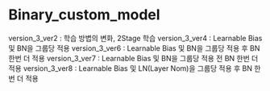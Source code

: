 # Binary_custom_model

version_3_ver2 : 학습 방볍의 변화, 2Stage 학습
version_3_ver4 : Learnable Bias 및 BN을 그룹당 적용
version_3_ver6 : Learnable Bias 및 BN을 그룹당 적용 후 BN 한번 더 적용
version_3_ver7 : Learnable Bias 및 BN을 그룹당 적용 전 BN 한번 더 적용
version_3_ver8 : Learnable Bias 및 LN(Layer Nom)을 그룹당 적용 후 BN 한번 더 적용


